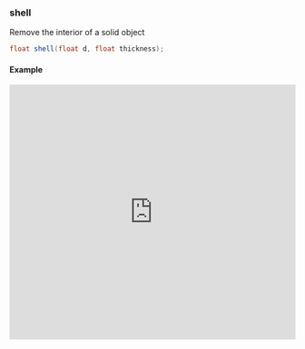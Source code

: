 ### shell

Remove the interior of a solid object

```glsl 
float shell(float d, float thickness);
```

#### Example
<iframe width="100%" height="450px" src="https://shader-park.appspot.com/sculpture/-LawCnZb3TgRJGyz42aW?example=true&embed=true" frameborder="0"></iframe>
